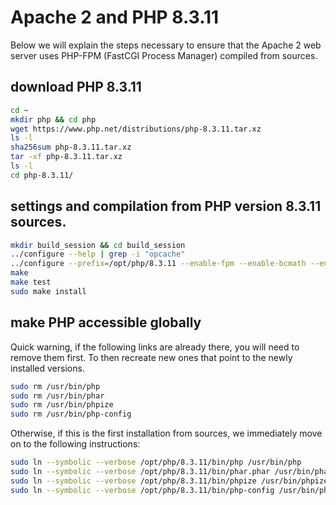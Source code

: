 # Apache 2 and PHP 8.3.11

Below we will explain the steps necessary to ensure that the Apache 2 web server uses PHP-FPM (FastCGI Process Manager) compiled from sources.

## download PHP 8.3.11

```bash
cd ~
mkdir php && cd php
wget https://www.php.net/distributions/php-8.3.11.tar.xz
ls -l
sha256sum php-8.3.11.tar.xz
tar -xf php-8.3.11.tar.xz
ls -l
cd php-8.3.11/
```

## settings and compilation from PHP version 8.3.11 sources.

```bash
mkdir build_session && cd build_session
../configure --help | grep -i "opcache"
../configure --prefix=/opt/php/8.3.11 --enable-fpm --enable-bcmath --enable-ftp --with-openssl --disable-cgi --enable-mbstring --with-curl --with-mysqli --with-pdo-mysql --enable-intl --with-zlib --with-bz2 --enable-gd --with-jpeg --with-gettext --with-gmp --with-xsl --enable-zts --enable-gcov --enable-debug --with-ffi --with-readline
make
make test
sudo make install
```

## make PHP accessible globally

Quick warning, if the following links are already there, you will need to remove them first. To then recreate new ones that point to the newly installed versions.

```bash
sudo rm /usr/bin/php
sudo rm /usr/bin/phar
sudo rm /usr/bin/phpize
sudo rm /usr/bin/php-config
```

Otherwise, if this is the first installation from sources, we immediately move on to the following instructions:

```bash
sudo ln --symbolic --verbose /opt/php/8.3.11/bin/php /usr/bin/php
sudo ln --symbolic --verbose /opt/php/8.3.11/bin/phar.phar /usr/bin/phar
sudo ln --symbolic --verbose /opt/php/8.3.11/bin/phpize /usr/bin/phpize
sudo ln --symbolic --verbose /opt/php/8.3.11/bin/php-config /usr/bin/php-config
```

